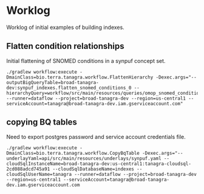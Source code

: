 # Worklog
Worklog of initial examples of building indexes.

## Flatten condition relationships
Initial flattening of SNOMED conditions in a synpuf concept set.

```
./gradlew workflow:execute -DmainClass=bio.terra.tanagra.workflow.FlattenHierarchy -Dexec.args="--outputBigQueryTable=broad-tanagra-dev:synpuf_indexes.flatten_snomed_conditions_0 --hierarchyQuery=workflow/src/main/resources/queries/omop_snomed_condition_relations.sql --runner=dataflow --project=broad-tanagra-dev --region=us-central1 --serviceAccount=tanagra@broad-tanagra-dev.iam.gserviceaccount.com"
```

## copying BQ tables
Need to export postgres password and service account credentials file.
```
./gradlew workflow:execute -DmainClass=bio.terra.tanagra.workflow.CopyBqTable -Dexec.args="--underlayYaml=api/src/main/resources/underlays/synpuf.yaml --cloudSqlInstanceName=broad-tanagra-dev:us-central1:tanagra-cloudsql-2cd088adcd745a91 --cloudSqlDatabaseName=indexes --cloudSqlUserName=tanagra --runner=dataflow --project=broad-tanagra-dev --region=us-central1 --serviceAccount=tanagra@broad-tanagra-dev.iam.gserviceaccount.com
```